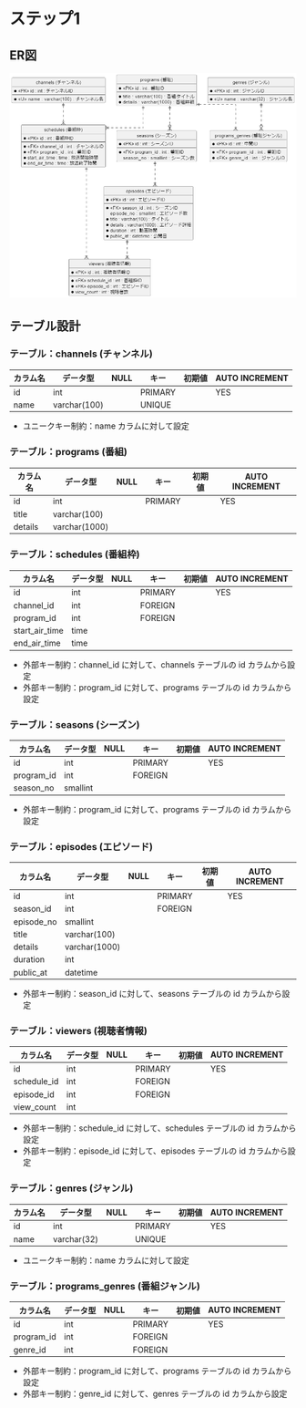 # ステップ1

## ER図

![ER図](/er_diagram.png)


## テーブル設計

### テーブル：channels (チャンネル)

|カラム名|データ型|NULL|キー|初期値|AUTO INCREMENT|
|----|----|----|----|----|----|
|id|int||PRIMARY||YES|
|name|varchar(100)||UNIQUE|||

- ユニークキー制約：name カラムに対して設定


### テーブル：programs (番組)

|カラム名|データ型|NULL|キー|初期値|AUTO INCREMENT|
|----|----|----|----|----|----|
|id|int||PRIMARY||YES|
|title|varchar(100)|||||
|details|varchar(1000)|||||


### テーブル：schedules (番組枠)

|カラム名|データ型|NULL|キー|初期値|AUTO INCREMENT|
|----|----|----|----|----|----|
|id|int||PRIMARY||YES|
|channel_id|int||FOREIGN|||
|program_id|int||FOREIGN|||
|start_air_time|time||||
|end_air_time|time||||

- 外部キー制約：channel_id に対して、channels テーブルの id カラムから設定
- 外部キー制約：program_id に対して、programs テーブルの id カラムから設定


### テーブル：seasons (シーズン)

|カラム名|データ型|NULL|キー|初期値|AUTO INCREMENT|
|----|----|----|----|----|----|
|id|int||PRIMARY||YES|
|program_id|int||FOREIGN|||
|season_no|smallint|||||

- 外部キー制約：program_id に対して、programs テーブルの id カラムから設定


### テーブル：episodes (エピソード)

|カラム名|データ型|NULL|キー|初期値|AUTO INCREMENT|
|----|----|----|----|----|----|
|id|int||PRIMARY||YES|
|season_id|int||FOREIGN|||
|episode_no|smallint|||||
|title|varchar(100)|||||
|details|varchar(1000)|||||
|duration|int|||||
|public_at|datetime||||

- 外部キー制約：season_id に対して、seasons テーブルの id カラムから設定


### テーブル：viewers (視聴者情報)

|カラム名|データ型|NULL|キー|初期値|AUTO INCREMENT|
|----|----|----|----|----|----|
|id|int||PRIMARY||YES|
|schedule_id|int||FOREIGN|||
|episode_id|int||FOREIGN|||
|view_count|int|||||

- 外部キー制約：schedule_id に対して、schedules テーブルの id カラムから設定
- 外部キー制約：episode_id に対して、episodes テーブルの id カラムから設定


### テーブル：genres (ジャンル)

|カラム名|データ型|NULL|キー|初期値|AUTO INCREMENT|
|----|----|----|----|----|----|
|id|int||PRIMARY||YES|
|name|varchar(32)||UNIQUE|||

- ユニークキー制約：name カラムに対して設定


### テーブル：programs_genres (番組ジャンル)

|カラム名|データ型|NULL|キー|初期値|AUTO INCREMENT|
|----|----|----|----|----|----|
|id|int||PRIMARY||YES|
|program_id|int||FOREIGN|||
|genre_id|int||FOREIGN|||

- 外部キー制約：program_id に対して、programs テーブルの id カラムから設定
- 外部キー制約：genre_id に対して、genres テーブルの id カラムから設定
